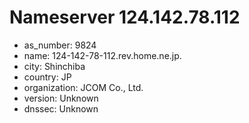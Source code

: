 # Nameserver 124.142.78.112

* as_number: 9824
* name: 124-142-78-112.rev.home.ne.jp.
* city: Shinchiba
* country: JP
* organization: JCOM Co., Ltd.
* version: Unknown
* dnssec: Unknown
